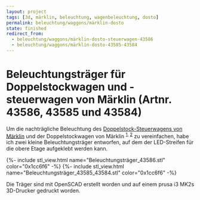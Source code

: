 ```yaml
---
layout: project
tags: [3d, märklin, beleuchtung, wagenbeleuchtung, dosto]
permalink: beleuchtung/waggons/märklin-dosto
state: finished
redirect_from:
  - beleuchtung/waggons/märklin-dosto-steuerwagen-43586
  - beleuchtung/waggons/märklin-dosto-43585-43584
---
```


# Beleuchtungsträger für Doppelstockwagen und -steuerwagen von Märklin (Artnr. 43586, 43585 und 43584)

Um die nachträgliche Beleuchtung des [Doppelstock-Steuerwagens von Märklin](https://www.maerklin.de/de/produkte/details/article/43586/)
und der Doppelstockwagen von Märklin <sup><a href="https://www.maerklin.de/de/produkte/details/article/43584/">1</a>,
<a href="https://www.maerklin.de/de/produkte/details/article/43585/">2</a></sup> zu vereinfachen, habe ich zwei
kleine Beleuchtungsträger entworfen, auf dem der LED-Streifen für die obere Etage
aufgeklebt werden kann.

{%- include stl_view.html name="Beleuchtungsträger_43586.stl" color="0x1cc6f6" -%}
{%- include stl_view.html name="Beleuchtungsträger_43585_43584.stl" color="0x1cc6f6" -%}

Die Träger sind mit OpenSCAD erstellt worden und auf einem prusa i3 MK2s 3D-Drucker gedruckt worden.
